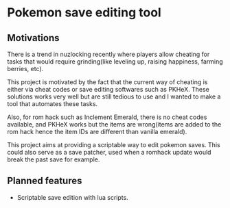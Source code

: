 # Pokemon save editing tool

## Motivations

There is a trend in nuzlocking recently where players allow cheating for tasks that would require
grinding(like leveling up, raising happiness, farming berries, etc).

This project is motivated by the fact that the current way of cheating is either via
cheat codes or save editing softwares such as PKHeX. These solutions works very well but are still
tedious to use and I wanted to make a tool that automates these tasks.

Also, for rom hack such as Inclement Emerald, there is no cheat codes available, and PKHeX works but 
the items are wrong(items are added to the rom hack hence the item IDs are different than vanilla 
emerald).

This project aims at providing a scriptable way to edit pokemon saves. This could also serve as a 
save patcher, used when a romhack update would break the past save for example.

## Planned features

- Scriptable save edition with lua scripts.
